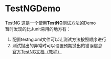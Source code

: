 # TestNGDemo
TestNG
这是一个使用**TestNG**测试方法的Demo  
暂时发现的比Junit易用的地方有：  
1. 配置testng.xml文件可以让测试方法按照顺序进行  
2. 测试抛出的异常时可以设置预期抛出的错误信息  
[官方TestNG文档（教程）](http://testng.org/doc/documentation-main.html)
